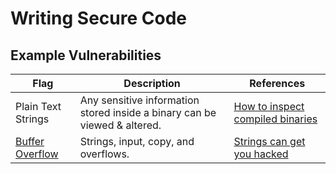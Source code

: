 # Writing Secure Code

## Example Vulnerabilities

| Flag                                  | Description                                                  | References                                                   |
| ------------------------------------- | ------------------------------------------------------------ | ------------------------------------------------------------ |
| Plain Text Strings                    | Any sensitive information stored inside a binary can be viewed & altered. | [How to inspect compiled binaries](https://youtu.be/bWMIpHVRFUo?si=8zefbTfq0SLEKTKg) |
| [Buffer Overflow](buffover/README.md) | Strings, input, copy, and overflows.                         | [Strings can get you hacked](https://youtu.be/7mKfWrNQcj0?si=qRMtk1ppWwI4-uJI) |

